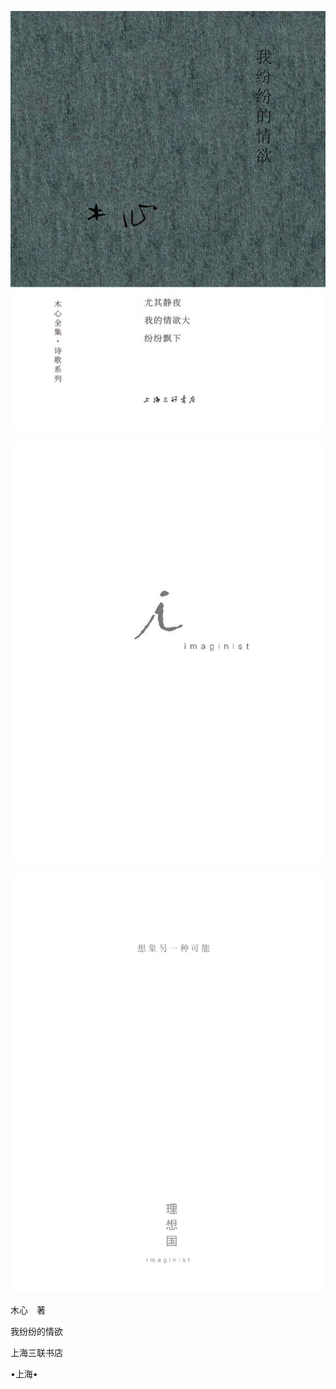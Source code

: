    

![](/木心全集（典藏套装十六册）/images/00069.jpeg)

   

![](/木心全集（典藏套装十六册）/images/00070.jpeg)

![](/木心全集（典藏套装十六册）/images/00071.jpeg)

   

  

  

  

木心　著

我纷纷的情欲

  

  

  

  

  

  

上海三联书店

•上海•